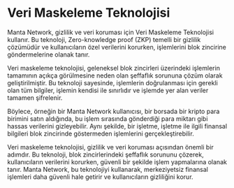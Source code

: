 #  Veri Maskeleme Teknolojisi

Manta Network, gizlilik ve veri koruması için Veri Maskeleme Teknolojisi kullanır. Bu teknoloji, Zero-knowledge proof (ZKP) temelli bir gizlilik çözümüdür ve kullanıcıların özel verilerini korurken, işlemlerini blok zincirine göndermelerine olanak tanır.

Veri maskeleme teknolojisi, geleneksel blok zincirleri üzerindeki işlemlerin tamamının açıkça görülmesine neden olan şeffaflık sorununa çözüm olarak geliştirilmiştir. Bu teknoloji sayesinde, işlemlerin doğrulanması için gerekli olan tüm bilgiler, işlemin kendisi ile sınırlıdır ve işlemde yer alan veriler tamamen şifrelenir.

Böylece, örneğin bir Manta Network kullanıcısı, bir borsada bir kripto para birimini satın aldığında, bu işlem sırasında gönderdiği para miktarı gibi hassas verilerini gizleyebilir. Aynı şekilde, bir işletme, işletme ile ilgili finansal bilgileri blok zincirinde göstermeden işlemlerini gerçekleştirebilir.

Veri maskeleme teknolojisi, gizlilik ve veri koruması açısından önemli bir adımdır. Bu teknoloji, blok zincirlerindeki şeffaflık sorununu çözerek, kullanıcıların verilerini korurken, güvenli bir şekilde işlem yapmalarına olanak tanır. Manta Network, bu teknolojiyi kullanarak, merkeziyetsiz finansal işlemleri daha güvenli hale getirir ve kullanıcıların gizliliğini korur.

